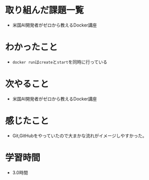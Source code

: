 # 取り組んだ課題一覧

- 米国AI開発者がゼロから教えるDocker講座

# わかったこと

- ```docker run```は```create```と```start```を同時に行っている

# 次やること

- 米国AI開発者がゼロから教えるDocker講座

# 感じたこと

- Git,GitHubをやっていたので大まかな流れがイメージしやすかった。

# 学習時間

- 3.0時間